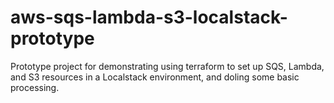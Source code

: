 # aws-sqs-lambda-s3-localstack-prototype
Prototype project for demonstrating using terraform to set up SQS, Lambda, and S3 resources in a Localstack environment, and doling some basic processing.
